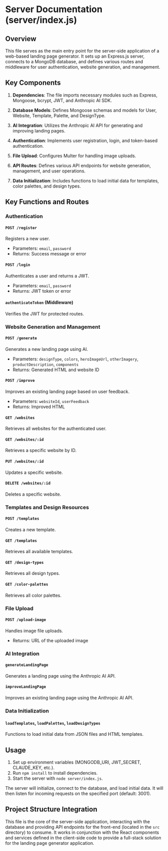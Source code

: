 # Server Documentation (server/index.js)

## Overview

This file serves as the main entry point for the server-side application of a web-based landing page generator. It sets up an Express.js server, connects to a MongoDB database, and defines various routes and middleware for user authentication, website generation, and management.

## Key Components

1. **Dependencies**: The file imports necessary modules such as Express, Mongoose, bcrypt, JWT, and Anthropic AI SDK.

2. **Database Models**: Defines Mongoose schemas and models for User, Website, Template, Palette, and DesignType.

3. **AI Integration**: Utilizes the Anthropic AI API for generating and improving landing pages.

4. **Authentication**: Implements user registration, login, and token-based authentication.

5. **File Upload**: Configures Multer for handling image uploads.

6. **API Routes**: Defines various API endpoints for website generation, management, and user operations.

7. **Data Initialization**: Includes functions to load initial data for templates, color palettes, and design types.

## Key Functions and Routes

### Authentication

#### `POST /register`
Registers a new user.
- Parameters: `email`, `password`
- Returns: Success message or error

#### `POST /login`
Authenticates a user and returns a JWT.
- Parameters: `email`, `password`
- Returns: JWT token or error

#### `authenticateToken` (Middleware)
Verifies the JWT for protected routes.

### Website Generation and Management

#### `POST /generate`
Generates a new landing page using AI.
- Parameters: `designType`, `colors`, `heroImageUrl`, `otherImagery`, `productDescription`, `components`
- Returns: Generated HTML and website ID

#### `POST /improve`
Improves an existing landing page based on user feedback.
- Parameters: `websiteId`, `userFeedback`
- Returns: Improved HTML

#### `GET /websites`
Retrieves all websites for the authenticated user.

#### `GET /websites/:id`
Retrieves a specific website by ID.

#### `PUT /websites/:id`
Updates a specific website.

#### `DELETE /websites/:id`
Deletes a specific website.

### Templates and Design Resources

#### `POST /templates`
Creates a new template.

#### `GET /templates`
Retrieves all available templates.

#### `GET /design-types`
Retrieves all design types.

#### `GET /color-palettes`
Retrieves all color palettes.

### File Upload

#### `POST /upload-image`
Handles image file uploads.
- Returns: URL of the uploaded image

### AI Integration

#### `generateLandingPage`
Generates a landing page using the Anthropic AI API.

#### `improveLandingPage`
Improves an existing landing page using the Anthropic AI API.

### Data Initialization

#### `loadTemplates`, `loadPalettes`, `loadDesignTypes`
Functions to load initial data from JSON files and HTML templates.

## Usage

1. Set up environment variables (MONGODB_URI, JWT_SECRET, CLAUDE_KEY, etc.).
2. Run `npm install` to install dependencies.
3. Start the server with `node server/index.js`.

The server will initialize, connect to the database, and load initial data. It will then listen for incoming requests on the specified port (default: 3001).

## Project Structure Integration

This file is the core of the server-side application, interacting with the database and providing API endpoints for the front-end (located in the `src` directory) to consume. It works in conjunction with the React components and services defined in the client-side code to provide a full-stack solution for the landing page generator application.